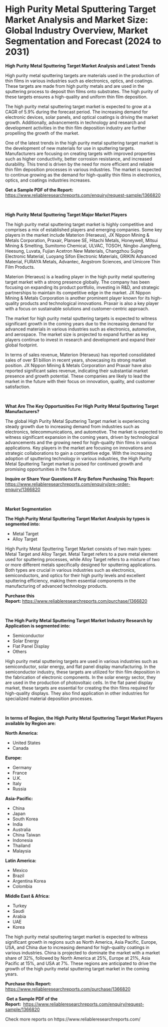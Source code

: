<p><h1>High Purity Metal Sputtering Target Market Analysis and Market Size: Global Industry Overview, Market Segmentation and Forecast (2024 to 2031)</h1></p><p><strong>High Purity Metal Sputtering Target Market Analysis and Latest Trends</strong></p>
<p><p>High purity metal sputtering targets are materials used in the production of thin films in various industries such as electronics, optics, and coatings. These targets are made from high purity metals and are used in the sputtering process to deposit thin films onto substrates. The high purity of these targets ensures a high-quality and uniform thin film deposition.</p><p>The high purity metal sputtering target market is expected to grow at a CAGR of 5.9% during the forecast period. The increasing demand for electronic devices, solar panels, and optical coatings is driving the market growth. Additionally, advancements in technology and research and development activities in the thin film deposition industry are further propelling the growth of the market.</p><p>One of the latest trends in the high purity metal sputtering target market is the development of new materials for use in sputtering targets. Manufacturers are focusing on creating targets with improved properties such as higher conductivity, better corrosion resistance, and increased durability. This trend is driven by the need for more efficient and reliable thin film deposition processes in various industries. The market is expected to continue growing as the demand for high-quality thin films in electronics, optics, and coatings industries increases.</p></p>
<p><strong>Get a Sample PDF of the Report:&nbsp;</strong> <a href="https://www.reliableresearchreports.com/enquiry/request-sample/1366820">https://www.reliableresearchreports.com/enquiry/request-sample/1366820</a></p>
<p>&nbsp;</p>
<p><strong>High Purity Metal Sputtering Target Major Market Players</strong></p>
<p><p>The high purity metal sputtering target market is highly competitive and comprises a mix of established players and emerging companies. Some key players in the market include Materion (Heraeus), JX Nippon Mining & Metals Corporation, Praxair, Plansee SE, Hitachi Metals, Honeywell, Mitsui Mining & Smelting, Sumitomo Chemical, ULVAC, TOSOH, Ningbo Jiangfeng, Heesung, Luvata, Fujian Acetron New Materials, Changzhou Sujing Electronic Material, Luoyang Sifon Electronic Materials, GRIKIN Advanced Material, FURAYA Metals, Advantec, Angstrom Sciences, and Umicore Thin Film Products.</p><p>Materion (Heraeus) is a leading player in the high purity metal sputtering target market with a strong presence globally. The company has been focusing on expanding its product portfolio, investing in R&D, and strategic partnerships to maintain its competitive edge in the market. JX Nippon Mining & Metals Corporation is another prominent player known for its high-quality products and technological innovations. Praxair is also a key player with a focus on sustainable solutions and customer-centric approach.</p><p>The market for high purity metal sputtering targets is expected to witness significant growth in the coming years due to the increasing demand for advanced materials in various industries such as electronics, automotive, and aerospace. The market size is projected to expand further as key players continue to invest in research and development and expand their global footprint.</p><p>In terms of sales revenue, Materion (Heraeus) has reported consolidated sales of over $1 billion in recent years, showcasing its strong market position. JX Nippon Mining & Metals Corporation and Praxair have also reported significant sales revenue, indicating their substantial market presence and growth potential. These companies are likely to lead the market in the future with their focus on innovation, quality, and customer satisfaction.</p></p>
<p>&nbsp;</p>
<p><strong>What Are The Key Opportunities For High Purity Metal Sputtering Target Manufacturers?</strong></p>
<p><p>The global High Purity Metal Sputtering Target market is experiencing steady growth due to increasing demand from industries such as electronics, telecommunications, and automotive. The market is expected to witness significant expansion in the coming years, driven by technological advancements and the growing need for high-quality thin films in various applications. Key players in the market are focusing on innovations and strategic collaborations to gain a competitive edge. With the increasing adoption of sputtering technology in various industries, the High Purity Metal Sputtering Target market is poised for continued growth and promising opportunities in the future.</p></p>
<p><strong>Inquire or Share Your Questions If Any Before Purchasing This Report:</strong> <a href="https://www.reliableresearchreports.com/enquiry/pre-order-enquiry/1366820">https://www.reliableresearchreports.com/enquiry/pre-order-enquiry/1366820</a></p>
<p>&nbsp;</p>
<p><strong>Market Segmentation</strong></p>
<p><strong>The High Purity Metal Sputtering Target Market Analysis by types is segmented into:</strong></p>
<p><ul><li>Metal Target</li><li>Alloy Target</li></ul></p>
<p><p>High Purity Metal Sputtering Target Market consists of two main types: Metal Target and Alloy Target. Metal Target refers to a pure metal element used for sputtering processes, while Alloy Target refers to a mixture of two or more different metals specifically designed for sputtering applications. Both types are crucial in various industries such as electronics, semiconductors, and optics for their high purity levels and excellent sputtering efficiency, making them essential components in the manufacturing of advanced technology products.</p></p>
<p><strong>Purchase this Report:&nbsp;</strong><a href="https://www.reliableresearchreports.com/purchase/1366820">https://www.reliableresearchreports.com/purchase/1366820</a></p>
<p>&nbsp;</p>
<p><strong>The High Purity Metal Sputtering Target Market Industry Research by Application is segmented into:</strong></p>
<p><ul><li>Semiconductor</li><li>Solar Energy</li><li>Flat Panel Display</li><li>Others</li></ul></p>
<p><p>High purity metal sputtering targets are used in various industries such as semiconductor, solar energy, and flat panel display manufacturing. In the semiconductor industry, these targets are utilized for thin film deposition in the fabrication of electronic components. In the solar energy sector, they are used in the production of photovoltaic cells. In the flat panel display market, these targets are essential for creating the thin films required for high-quality displays. They also find application in other industries for specialized material deposition processes.</p></p>
<p>&nbsp;</p>
<p><strong>In terms of Region, the High Purity Metal Sputtering Target Market Players available by Region are:</strong></p>
<p>
    <p> <strong> North America: </strong>
        <ul>
            <li>United States</li>
            <li>Canada</li>
        </ul>
        </p> 
    <p> <strong> Europe: </strong>
        <ul>
            <li>Germany</li>
            <li>France</li>
            <li>U.K.</li>
            <li>Italy</li>
            <li>Russia</li>
        </ul>
        </p> 
    <p> <strong> Asia-Pacific: </strong>
        <ul>
            <li>China</li>
            <li>Japan</li>
            <li>South Korea</li>
            <li>India</li>
            <li>Australia</li>
            <li>China Taiwan</li>
            <li>Indonesia</li>
            <li>Thailand</li>
            <li>Malaysia</li>
        </ul>
        </p> 
    <p> <strong> Latin America: </strong>
        <ul>
            <li>Mexico</li>
            <li>Brazil</li>
            <li>Argentina Korea</li>
            <li>Colombia</li>
        </ul>
        </p> 
    <p> <strong> Middle East & Africa: </strong>
        <ul>
            <li>Turkey</li>
            <li>Saudi</li>
            <li>Arabia</li>
            <li>UAE</li>
            <li>Korea</li>
        </ul>
    </p>
    </p>
<p><p>The high purity metal sputtering target market is expected to witness significant growth in regions such as North America, Asia Pacific, Europe, USA, and China due to increasing demand for high-quality coatings in various industries. China is projected to dominate the market with a market share of 32%, followed by North America at 25%, Europe at 21%, Asia Pacific at 15%, and USA at 7%. These regions are anticipated to drive the growth of the high purity metal sputtering target market in the coming years.</p></p>
<p><strong>Purchase this Report: </strong><a href="https://www.reliableresearchreports.com/purchase/1366820">https://www.reliableresearchreports.com/purchase/1366820</a></p>
<p>&nbsp;<strong>Get a Sample PDF of the Report:&nbsp;&nbsp;</strong><a href="https://www.reliableresearchreports.com/enquiry/request-sample/1366820">https://www.reliableresearchreports.com/enquiry/request-sample/1366820</a></p>
<p><strong></strong></p>
<p>Check more reports on https://www.reliableresearchreports.com/</p>